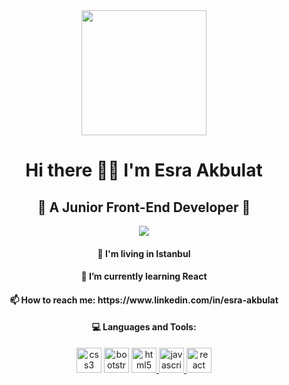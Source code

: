 <div align=center>
    <img src="https://media4.giphy.com/media/rsUGLKwgSvSxmq1VrZ/giphy.gif?cid=ecf05e4772d3hhuiq4mxzk55ef08uiao3j67aiu1ab1gw2ib&rid=giphy.gif&ct=s"
        width="200" />
<br>
<h1 align=center>Hi there 👋🏻 I'm Esra Akbulat</h1>
<h2>🧩 A Junior Front-End Developer 🧩 </h2>
<p> <a href="https://github.com/ryo-ma/github-profile-trophy" target="_blank"><img src="https://github-profile-trophy.vercel.app/?username=akbulatesra&row=1&theme=onedark"/></a></p>
<h4>🏡 I'm living in Istanbul </h4>
<h4>🤖 I’m currently learning React</h3>
<h4>📫 How to reach me: https://www.linkedin.com/in/esra-akbulat</h3>
<h4>💻 Languages and Tools:</h3>
<p>
    <a href="https://www.w3schools.com/css/" target="_blank"><img
            src="https://cdn-icons-png.flaticon.com/512/732/732190.png" alt="css3" width="40" height="40" /></a>
    <a href="https://getbootstrap.com/" target="_blank"><img
            src="https://cdn-icons-png.flaticon.com/512/5968/5968672.png" alt="bootstrap" width="40" height="40"></a>
    <a href="https://www.w3schools.com/html/" target="_blank"><img
            src="https://cdn-icons-png.flaticon.com/512/732/732212.png" alt="html5" width="40" height="40" /> </a>
    <a href="https://developer.mozilla.org/en-US/docs/Web/JavaScript" target="_blank"><img
            src="https://www.freepnglogos.com/uploads/javascript-png/javascript-vector-logo-yellow-png-transparent-javascript-vector-12.png"
            alt="javascript" width="40" height="40" /> </a>
    <a href="https://reactjs.org/" target="_blank"><img
            src="https://upload.wikimedia.org/wikipedia/commons/thumb/a/a7/React-icon.svg/2300px-React-icon.svg.png"
            alt="react" width="40" height="40" /> </a>
</p>
</div>
